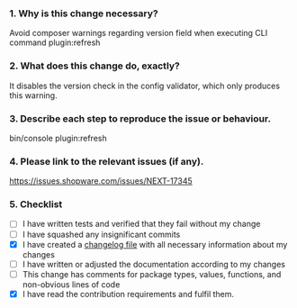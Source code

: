 <!--
Thank you for contributing to Shopware! Please fill out this description template to help us to process your pull request.

Please make sure to fulfil our contribution guideline (https://docs.shopware.com/en/shopware-platform-dev-en/contribution/contribution-guideline?category=shopware-platform-dev-en/contribution).

Do your changes need to be mentioned in the documentation?
Add notes on your change right now in the documentation files in /src/Docs/Resources and add them to the pull request as well. 
-->

### 1. Why is this change necessary?
Avoid composer warnings regarding version field when executing CLI command plugin:refresh

### 2. What does this change do, exactly?
It disables the version check in the config validator, which only produces this warning.

### 3. Describe each step to reproduce the issue or behaviour.
bin/console plugin:refresh

### 4. Please link to the relevant issues (if any).
https://issues.shopware.com/issues/NEXT-17345

### 5. Checklist

- [ ] I have written tests and verified that they fail without my change
- [ ] I have squashed any insignificant commits
- [X] I have created a [changelog file](https://github.com/shopware/platform/blob/trunk/adr/2020-08-03-Implement-New-Changelog.md) with all necessary information about my changes
- [ ] I have written or adjusted the documentation according to my changes
- [ ] This change has comments for package types, values, functions, and non-obvious lines of code
- [X] I have read the contribution requirements and fulfil them.
